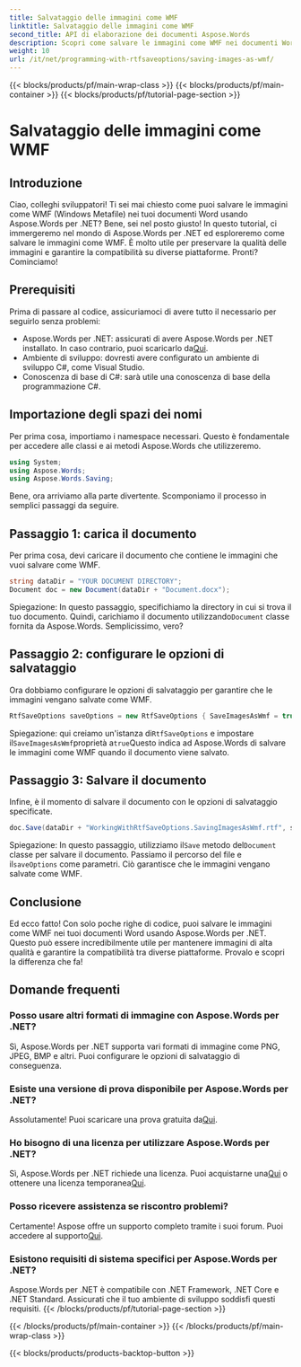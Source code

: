 ```yaml
---
title: Salvataggio delle immagini come WMF
linktitle: Salvataggio delle immagini come WMF
second_title: API di elaborazione dei documenti Aspose.Words
description: Scopri come salvare le immagini come WMF nei documenti Word usando Aspose.Words per .NET con la nostra guida dettagliata passo dopo passo. Aumenta la compatibilità dei tuoi documenti e la qualità delle immagini.
weight: 10
url: /it/net/programming-with-rtfsaveoptions/saving-images-as-wmf/
---
```


{{< blocks/products/pf/main-wrap-class >}}
{{< blocks/products/pf/main-container >}}
{{< blocks/products/pf/tutorial-page-section >}}

# Salvataggio delle immagini come WMF

## Introduzione

Ciao, colleghi sviluppatori! Ti sei mai chiesto come puoi salvare le immagini come WMF (Windows Metafile) nei tuoi documenti Word usando Aspose.Words per .NET? Bene, sei nel posto giusto! In questo tutorial, ci immergeremo nel mondo di Aspose.Words per .NET ed esploreremo come salvare le immagini come WMF. È molto utile per preservare la qualità delle immagini e garantire la compatibilità su diverse piattaforme. Pronti? Cominciamo!

## Prerequisiti

Prima di passare al codice, assicuriamoci di avere tutto il necessario per seguirlo senza problemi:

-  Aspose.Words per .NET: assicurati di avere Aspose.Words per .NET installato. In caso contrario, puoi scaricarlo da[Qui](https://releases.aspose.com/words/net/).
- Ambiente di sviluppo: dovresti avere configurato un ambiente di sviluppo C#, come Visual Studio.
- Conoscenza di base di C#: sarà utile una conoscenza di base della programmazione C#.

## Importazione degli spazi dei nomi

Per prima cosa, importiamo i namespace necessari. Questo è fondamentale per accedere alle classi e ai metodi Aspose.Words che utilizzeremo.

```csharp
using System;
using Aspose.Words;
using Aspose.Words.Saving;
```

Bene, ora arriviamo alla parte divertente. Scomponiamo il processo in semplici passaggi da seguire.

## Passaggio 1: carica il documento

Per prima cosa, devi caricare il documento che contiene le immagini che vuoi salvare come WMF. 

```csharp
string dataDir = "YOUR DOCUMENT DIRECTORY";
Document doc = new Document(dataDir + "Document.docx");
```

 Spiegazione: In questo passaggio, specifichiamo la directory in cui si trova il tuo documento. Quindi, carichiamo il documento utilizzando`Document` classe fornita da Aspose.Words. Semplicissimo, vero?

## Passaggio 2: configurare le opzioni di salvataggio

Ora dobbiamo configurare le opzioni di salvataggio per garantire che le immagini vengano salvate come WMF.

```csharp
RtfSaveOptions saveOptions = new RtfSaveOptions { SaveImagesAsWmf = true };
```

 Spiegazione: qui creiamo un'istanza di`RtfSaveOptions` e impostare il`SaveImagesAsWmf`proprietà a`true`Questo indica ad Aspose.Words di salvare le immagini come WMF quando il documento viene salvato.

## Passaggio 3: Salvare il documento

Infine, è il momento di salvare il documento con le opzioni di salvataggio specificate.

```csharp
doc.Save(dataDir + "WorkingWithRtfSaveOptions.SavingImagesAsWmf.rtf", saveOptions);
```

 Spiegazione: In questo passaggio, utilizziamo il`Save` metodo del`Document` classe per salvare il documento. Passiamo il percorso del file e il`saveOptions` come parametri. Ciò garantisce che le immagini vengano salvate come WMF.

## Conclusione

Ed ecco fatto! Con solo poche righe di codice, puoi salvare le immagini come WMF nei tuoi documenti Word usando Aspose.Words per .NET. Questo può essere incredibilmente utile per mantenere immagini di alta qualità e garantire la compatibilità tra diverse piattaforme. Provalo e scopri la differenza che fa!

## Domande frequenti

### Posso usare altri formati di immagine con Aspose.Words per .NET?
Sì, Aspose.Words per .NET supporta vari formati di immagine come PNG, JPEG, BMP e altri. Puoi configurare le opzioni di salvataggio di conseguenza.

### Esiste una versione di prova disponibile per Aspose.Words per .NET?
 Assolutamente! Puoi scaricare una prova gratuita da[Qui](https://releases.aspose.com/).

### Ho bisogno di una licenza per utilizzare Aspose.Words per .NET?
 Sì, Aspose.Words per .NET richiede una licenza. Puoi acquistarne una[Qui](https://purchase.aspose.com/buy) o ottenere una licenza temporanea[Qui](https://purchase.aspose.com/temporary-license/).

### Posso ricevere assistenza se riscontro problemi?
 Certamente! Aspose offre un supporto completo tramite i suoi forum. Puoi accedere al supporto[Qui](https://forum.aspose.com/c/words/8).

### Esistono requisiti di sistema specifici per Aspose.Words per .NET?
Aspose.Words per .NET è compatibile con .NET Framework, .NET Core e .NET Standard. Assicurati che il tuo ambiente di sviluppo soddisfi questi requisiti.
{{< /blocks/products/pf/tutorial-page-section >}}

{{< /blocks/products/pf/main-container >}}
{{< /blocks/products/pf/main-wrap-class >}}

{{< blocks/products/products-backtop-button >}}
